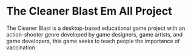 # The Cleaner Blast Em All Project
The Cleaner Blast is a desktop-based educational game project with an action-shooter genre developed by game designers, game artists, and game developers, this game seeks to teach people the importance of vaccination.

